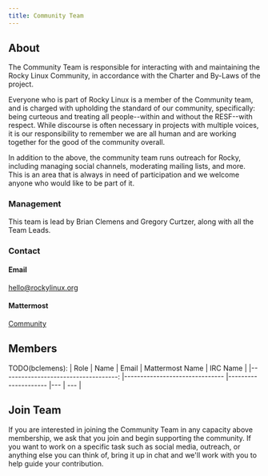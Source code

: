 ```yaml
---
title: Community Team
---
```


## About

The Community Team is responsible for interacting with and maintaining the Rocky Linux Community, in accordance with the Charter and By-Laws of the project.

Everyone who is part of Rocky Linux is a member of the Community team, and is charged with upholding the standard of our community, specifically: being curteous and treating all people--within and without the RESF--with respect. While discourse is often necessary in projects with multiple voices, it is our responsibility to remember we are all human and are working together for the good of the community overall.

In addition to the above, the community team runs outreach for Rocky, including managing social channels, moderating mailing lists, and more. This is an area that is always in need of participation and we welcome anyone who would like to be part of it.

### Management

This team is lead by Brian Clemens and Gregory Curtzer, along with all the Team Leads.

### Contact

#### Email

[hello@rockylinux.org](mailto:hello@rockylinux.org)

#### Mattermost
[Community](https://chat.rockylinux.org/rocky-linux/channels/community)

## Members

TODO(bclemens):
|                                Role 	| Name                          	| Email               		| Mattermost Name  	| IRC Name |
|------------------------------------:	|-------------------------------	|---------------------		|---			| --- |

## Join Team

If you are interested in joining the Community Team in any capacity above membership, we ask that you join and begin supporting the community. If you want to work on a specific task such as social media, outreach, or anything else you can think of, bring it up in chat and we'll work with you to help guide your contribution.

